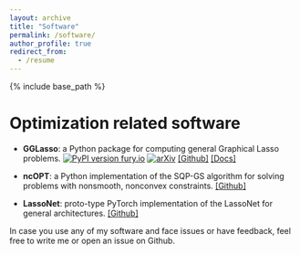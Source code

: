 ```yaml
---
layout: archive
title: "Software"
permalink: /software/
author_profile: true
redirect_from:
  - /resume
---
```


{% include base_path %}


Optimization related software
================================

* **GGLasso**: a Python package for computing general Graphical Lasso problems. [![PyPI version fury.io](https://badge.fury.io/py/gglasso.svg)](https://pypi.python.org/pypi/gglasso/) [![arXiv](https://img.shields.io/badge/arXiv-2011.00898-b31b1b.svg)](https://arxiv.org/abs/2110.10521) [[Github]](https://github.com/fabian-sp/GGLasso) [[Docs]](https://gglasso.readthedocs.io/en/latest/)

* **ncOPT**: a Python implementation of the SQP-GS algorithm for solving problems with nonsmooth, nonconvex constraints. [[Github]](https://github.com/fabian-sp/ncOPT)

* **LassoNet**: proto-type PyTorch implementation of the LassoNet for general architectures.  [[Github]](https://github.com/fabian-sp/lassonet)


In case you use any of my software and face issues or have feedback, feel free to write me or open an issue on Github.
